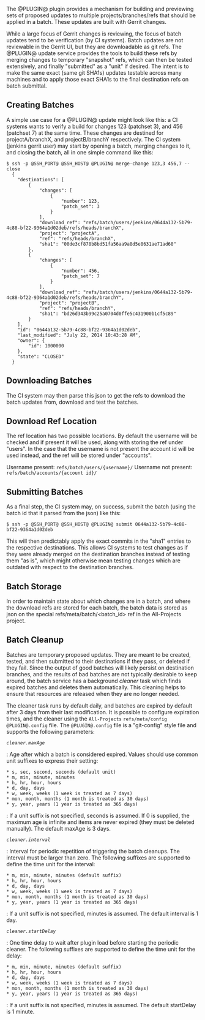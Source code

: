 The @PLUGIN@ plugin provides a mechanism for building and previewing
sets of proposed updates to multiple projects/branches/refs that
should be applied in a batch.  These updates are built with Gerrit
changes.

While a large focus of Gerrit changes is reviewing, the focus of
batch updates tend to be verification (by CI systems).  Batch
updates are not reviewable in the Gerrit UI, but they are
downloadable as git refs.  The @PLUGIN@ update service provides the
tools to build these refs by merging changes to temporary
"snapshot" refs, which can then be tested extensively, and finally
"submitted" as a "unit" if desired.  The intent is to make the
same exact (same git SHA1s) updates testable across many machines
and to apply those exact SHA1s to the final destination refs on
batch submittal.

Creating Batches
----------------

A simple use case for a @PLUGIN@ update might look like this:
a CI systems wants to verify a build for changes 123 (patchset 3),
and 456 (patchset 7) at the same time.  These changes are destined
for projectA/branchX, and projectB/branchY respectively.  The CI
system (jenkins gerrit user) may start by opening a batch,
merging changes to it, and closing the batch, all in one simple
command like this:

<a name="batchexample"></a>
```
$ ssh -p @SSH_PORT@ @SSH_HOST@ @PLUGIN@ merge-change 123,3 456,7 --close
  {
    "destinations": [
        {
            "changes": [
                {
                    "number": 123,
                    "patch_set": 3
                }
            ],
            "download_ref": "refs/batch/users/jenkins/0644a132-5b79-4c88-bf22-9364a1d02deb/refs/heads/branchX",
            "project": "projectA",
            "ref": "refs/heads/branchX",
            "sha1": "00de3cf878b8bd51fa56aa9a8d5e8631ae71ad60"
        },
        {
            "changes": [
                {
                    "number": 456,
                    "patch_set": 7
                }
            ],
            "download_ref": "refs/batch/users/jenkins/0644a132-5b79-4c88-bf22-9364a1d02deb/refs/heads/branchY",
            "project": "projectB",
            "ref": "refs/heads/branchY",
            "sha1": "bd26d343b99c25a0704d0ffe5c431900b1cf5c89"
        }
    ],
    "id": "0644a132-5b79-4c88-bf22-9364a1d02deb",
    "last_modified": "July 22, 2014 10:43:28 AM",
    "owner": {
        "id": 1000000
    },
    "state": "CLOSED"
  }
```



Downloading Batches
-------------------

The CI system may then parse this json to get the refs to
download the batch updates from, download and test the batches.


Download Ref Location
---------------------
The ref location has two possible locations. By default the username will be
checked and if present it will be used, along with storing the ref under "users".
In the case that the username is not present the account id will be used instead,
and the ref will be stored under "accounts".

Username present:
`refs/batch/users/{username}/`
Username not present:
`refs/batch/accounts/{account id}/`

Submitting Batches
------------------

As a final step, the CI system may, on success, submit the batch (using the
batch id that it parsed from the json) like this:

```
$ ssh -p @SSH_PORT@ @SSH_HOST@ @PLUGIN@ submit 0644a132-5b79-4c88-bf22-9364a1d02deb
```

This will then predictably apply the exact commits in the "sha1"
entries to the respective destinations.  This allows CI systems to
test changes as if they were already merged on the destination
branches instead of testing them "as is", which might otherwise mean
testing changes which are outdated with respect to the destination
branches.


Batch Storage
-------------

In order to maintain state about which changes are in a batch, and where the
download refs are stored for each batch, the batch data is stored as json on
the special refs/meta/batch/<batch_id> ref in the All-Projects project.

Batch Cleanup
-------------

Batches are temporary proposed updates.  They are meant to be
created, tested, and then submitted to their destinations if
they pass, or deleted if they fail.  Since the output of good
batches will likely persist on destination branches, and
the results of bad batches are not typically desirable to keep
around, the batch service has a background *cleaner* task
which finds expired batches and deletes them automatically.
This cleaning helps to ensure that resources are released when
they are no longer needed.

The cleaner task runs by default daily, and batches are expired
by default after 3 days from their last modification.  It is
possible to configure expiration times, and the cleaner using
the `All-Projects` `refs/meta/config` `@PLUGIN@.config` file.
The `@PLUGIN@.config` file is a "git-config" style file
and supports the following parameters:

*`cleaner.maxAge`*

: Age after which a batch is considered expired. Values should
use common unit suffixes to express their setting:

    * s, sec, second, seconds (default unit)
    * m, min, minute, minutes
    * h, hr, hour, hours
    * d, day, days
    * w, week, weeks (1 week is treated as 7 days)
    * mon, month, months (1 month is treated as 30 days)
    * y, year, years (1 year is treated as 365 days)

: If a unit suffix is not specified, seconds is assumed. If 0 is
supplied, the maximum age is infinite and items are never
expired (they must be deleted manually).  The default maxAge is
3 days.

*`cleaner.interval`*

: Interval for periodic repetition of triggering the batch
cleanups. The interval must be larger than zero. The following
suffixes are supported to define the time unit for the interval:

    * m, min, minute, minutes (default suffix)
    * h, hr, hour, hours
    * d, day, days
    * w, week, weeks (1 week is treated as 7 days)
    * mon, month, months (1 month is treated as 30 days)
    * y, year, years (1 year is treated as 365 days)

: If a unit suffix is not specified, minutes is assumed.  The
default interval is 1 day.

*`cleaner.startDelay`*

: One time delay to wait after plugin load before starting
the periodic cleaner.  The following suffixes are supported
to define the time unit for the delay:

    * m, min, minute, minutes (default suffix)
    * h, hr, hour, hours
    * d, day, days
    * w, week, weeks (1 week is treated as 7 days)
    * mon, month, months (1 month is treated as 30 days)
    * y, year, years (1 year is treated as 365 days)

: If a unit suffix is not specified, minutes is assumed.  The
default startDelay is 1 minute.
